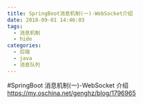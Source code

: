 ```yaml
---
title: SpringBoot消息机制(一)-WebSocket介绍
date: 2018-09-01 14:46:03
tags:
  - 消息机制
  - hide
categories:
  - 后端
  - java
  - 消息队列
---
```


#SpringBoot 消息机制(一)-WebSocket 介绍
https://my.oschina.net/genghz/blog/1796965
